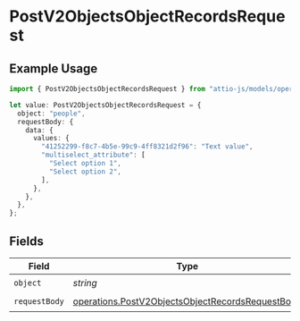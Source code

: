 # PostV2ObjectsObjectRecordsRequest

## Example Usage

```typescript
import { PostV2ObjectsObjectRecordsRequest } from "attio-js/models/operations/postv2objectsobjectrecords.js";

let value: PostV2ObjectsObjectRecordsRequest = {
  object: "people",
  requestBody: {
    data: {
      values: {
        "41252299-f8c7-4b5e-99c9-4ff8321d2f96": "Text value",
        "multiselect_attribute": [
          "Select option 1",
          "Select option 2",
        ],
      },
    },
  },
};
```

## Fields

| Field                                                                                                                | Type                                                                                                                 | Required                                                                                                             | Description                                                                                                          | Example                                                                                                              |
| -------------------------------------------------------------------------------------------------------------------- | -------------------------------------------------------------------------------------------------------------------- | -------------------------------------------------------------------------------------------------------------------- | -------------------------------------------------------------------------------------------------------------------- | -------------------------------------------------------------------------------------------------------------------- |
| `object`                                                                                                             | *string*                                                                                                             | :heavy_check_mark:                                                                                                   | N/A                                                                                                                  | people                                                                                                               |
| `requestBody`                                                                                                        | [operations.PostV2ObjectsObjectRecordsRequestBody](../../models/operations/postv2objectsobjectrecordsrequestbody.md) | :heavy_check_mark:                                                                                                   | N/A                                                                                                                  |                                                                                                                      |